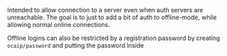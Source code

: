 Intended to allow connection to a server even when auth servers are unreachable.
The goal is to just to add a bit of auth to offline-mode, while allowing normal online connections.

Offline logins can also be restricted by a registration password
by creating `ocaip/password` and putting the password inside
